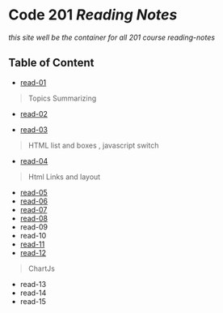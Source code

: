 # Code 201 *Reading Notes*
*this site well be the container for all 201 course reading-notes*

## Table of Content

* [read-01](https://motasemalsqoor.github.io/reading-notes/class-01) 
> Topics Summarizing

* [read-02](https://motasemalsqoor.github.io/reading-notes/read02)

* [read-03](https://motasemalsqoor.github.io/reading-notes/read03)
> HTML list and boxes , javascript switch 

* [read-04](https://motasemalsqoor.github.io/reading-notes/read04)
> Html Links and layout
* [read-05](https://motasemalsqoor.github.io/reading-notes/read05)
* [read-06](https://motasemalsqoor.github.io/reading-notes/read06)
* [read-07](https://motasemalsqoor.github.io/reading-notes/read07)
* [read-08](https://motasemalsqoor.github.io/reading-notes/read08)
* read-09
* read-10
* [read-11](https://motasemalsqoor.github.io/reading-notes/read11)
* [read-12](https://motasemalsqoor.github.io/reading-notes/read12)
> ChartJs
* read-13
* read-14
* read-15
